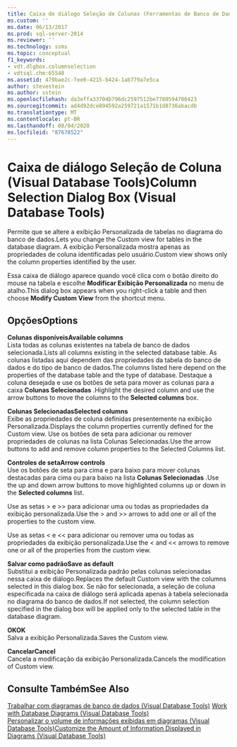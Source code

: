 ```yaml
---
title: Caixa de diálogo Seleção de Colunas (Ferramentas de Banco de Dados Visual) | Microsoft Docs
ms.custom: ''
ms.date: 06/13/2017
ms.prod: sql-server-2014
ms.reviewer: ''
ms.technology: ssms
ms.topic: conceptual
f1_keywords:
- vdt.dlgbox.columnselection
- vdtsql.chm:65548
ms.assetid: 479bae2c-fee0-4215-b424-1ab779a7e5ca
author: stevestein
ms.author: sstein
ms.openlocfilehash: da3effa33704b796dc2597512be7780594706423
ms.sourcegitcommit: ad4d92dce894592a259721a1571b1d8736abacdb
ms.translationtype: MT
ms.contentlocale: pt-BR
ms.lasthandoff: 08/04/2020
ms.locfileid: "87678522"
---
```

# <a name="column-selection-dialog-box-visual-database-tools"></a><span data-ttu-id="fbd3a-102">Caixa de diálogo Seleção de Coluna (Visual Database Tools)</span><span class="sxs-lookup"><span data-stu-id="fbd3a-102">Column Selection Dialog Box (Visual Database Tools)</span></span>
  <span data-ttu-id="fbd3a-103">Permite que se altere a exibição Personalizada de tabelas no diagrama do banco de dados.</span><span class="sxs-lookup"><span data-stu-id="fbd3a-103">Lets you change the Custom view for tables in the database diagram.</span></span> <span data-ttu-id="fbd3a-104">A exibição Personalizada mostra apenas as propriedades de coluna identificadas pelo usuário.</span><span class="sxs-lookup"><span data-stu-id="fbd3a-104">Custom view shows only the column properties identified by the user.</span></span>  
  
 <span data-ttu-id="fbd3a-105">Essa caixa de diálogo aparece quando você clica com o botão direito do mouse na tabela e escolhe **Modificar Exibição Personalizada** no menu de atalho.</span><span class="sxs-lookup"><span data-stu-id="fbd3a-105">This dialog box appears when you right-click a table and then choose **Modify Custom View** from the shortcut menu.</span></span>  
  
## <a name="options"></a><span data-ttu-id="fbd3a-106">Opções</span><span class="sxs-lookup"><span data-stu-id="fbd3a-106">Options</span></span>  
 <span data-ttu-id="fbd3a-107">**Colunas disponíveis**</span><span class="sxs-lookup"><span data-stu-id="fbd3a-107">**Available columns**</span></span>  
 <span data-ttu-id="fbd3a-108">Lista todas as colunas existentes na tabela de banco de dados selecionada.</span><span class="sxs-lookup"><span data-stu-id="fbd3a-108">Lists all columns existing in the selected database table.</span></span> <span data-ttu-id="fbd3a-109">As colunas listadas aqui dependem das propriedades da tabela do banco de dados e do tipo de banco de dados.</span><span class="sxs-lookup"><span data-stu-id="fbd3a-109">The columns listed here depend on the properties of the database table and the type of database.</span></span> <span data-ttu-id="fbd3a-110">Destaque a coluna desejada e use os botões de seta para mover as colunas para a caixa **Colunas Selecionadas** .</span><span class="sxs-lookup"><span data-stu-id="fbd3a-110">Highlight the desired column and use the arrow buttons to move the columns to the **Selected columns** box.</span></span>  
  
 <span data-ttu-id="fbd3a-111">**Colunas Selecionadas**</span><span class="sxs-lookup"><span data-stu-id="fbd3a-111">**Selected columns**</span></span>  
 <span data-ttu-id="fbd3a-112">Exibe as propriedades de coluna definidas presentemente na exibição Personalizada.</span><span class="sxs-lookup"><span data-stu-id="fbd3a-112">Displays the column properties currently defined for the Custom view.</span></span> <span data-ttu-id="fbd3a-113">Use os botões de seta para adicionar ou remover propriedades de colunas na lista Colunas Selecionadas.</span><span class="sxs-lookup"><span data-stu-id="fbd3a-113">Use the arrow buttons to add and remove column properties to the Selected Columns list.</span></span>  
  
 <span data-ttu-id="fbd3a-114">**Controles de seta**</span><span class="sxs-lookup"><span data-stu-id="fbd3a-114">**Arrow controls**</span></span>  
 <span data-ttu-id="fbd3a-115">Use os botões de seta para cima e para baixo para mover colunas destacadas para cima ou para baixo na lista **Colunas Selecionadas** .</span><span class="sxs-lookup"><span data-stu-id="fbd3a-115">Use the up and down arrow buttons to move highlighted columns up or down in the **Selected columns** list.</span></span>  
  
 <span data-ttu-id="fbd3a-116">Use as setas > e >> para adicionar uma ou todas as propriedades da exibição personalizada.</span><span class="sxs-lookup"><span data-stu-id="fbd3a-116">Use the > and >> arrows to add one or all of the properties to the custom view.</span></span>  
  
 <span data-ttu-id="fbd3a-117">Use as setas < e << para adicionar ou remover uma ou todas as propriedades da exibição personalizada.</span><span class="sxs-lookup"><span data-stu-id="fbd3a-117">Use the < and << arrows to remove one or all of the properties from the custom view.</span></span>  
  
 <span data-ttu-id="fbd3a-118">**Salvar como padrão**</span><span class="sxs-lookup"><span data-stu-id="fbd3a-118">**Save as default**</span></span>  
 <span data-ttu-id="fbd3a-119">Substitui a exibição Personalizada padrão pelas colunas selecionadas nessa caixa de diálogo.</span><span class="sxs-lookup"><span data-stu-id="fbd3a-119">Replaces the default Custom view with the columns selected in this dialog box.</span></span> <span data-ttu-id="fbd3a-120">Se não for selecionada, a seleção de coluna especificada na caixa de diálogo será aplicada apenas à tabela selecionada no diagrama do banco de dados.</span><span class="sxs-lookup"><span data-stu-id="fbd3a-120">If not selected, the column selection specified in the dialog box will be applied only to the selected table in the database diagram.</span></span>  
  
 <span data-ttu-id="fbd3a-121">**OK**</span><span class="sxs-lookup"><span data-stu-id="fbd3a-121">**OK**</span></span>  
 <span data-ttu-id="fbd3a-122">Salva a exibição Personalizada.</span><span class="sxs-lookup"><span data-stu-id="fbd3a-122">Saves the Custom view.</span></span>  
  
 <span data-ttu-id="fbd3a-123">**Cancelar**</span><span class="sxs-lookup"><span data-stu-id="fbd3a-123">**Cancel**</span></span>  
 <span data-ttu-id="fbd3a-124">Cancela a modificação da exibição Personalizada.</span><span class="sxs-lookup"><span data-stu-id="fbd3a-124">Cancels the modification of Custom view.</span></span>  
  
## <a name="see-also"></a><span data-ttu-id="fbd3a-125">Consulte Também</span><span class="sxs-lookup"><span data-stu-id="fbd3a-125">See Also</span></span>  
 <span data-ttu-id="fbd3a-126">[Trabalhar com diagramas de banco de dados &#40;Visual Database Tools&#41;](visual-database-tools.md) </span><span class="sxs-lookup"><span data-stu-id="fbd3a-126">[Work with Database Diagrams &#40;Visual Database Tools&#41;](visual-database-tools.md) </span></span>  
 [<span data-ttu-id="fbd3a-127">Personalizar o volume de informações exibidas em diagramas &#40;Visual Database Tools&#41;</span><span class="sxs-lookup"><span data-stu-id="fbd3a-127">Customize the Amount of Information Displayed in Diagrams &#40;Visual Database Tools&#41;</span></span>](customize-the-amount-of-information-displayed-in-diagrams-visual-database-tools.md)  
  
  
